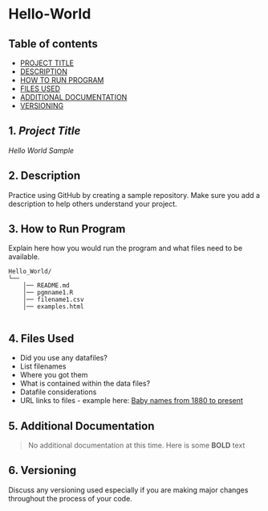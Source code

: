 # Hello-World
## Table of contents

- [PROJECT TITLE](#Project-Title)
- [DESCRIPTION](#Description)
- [HOW TO RUN PROGRAM](#How-to-run-program)
- [FILES USED](#files-used)
- [ADDITIONAL DOCUMENTATION](#additional-documentation)
- [VERSIONING](#versioning)

## 1. *Project Title*

*Hello World Sample* 

## 2. Description

Practice using GitHub by creating a sample repository. Make sure you add a description to help others understand your project.

## 3. How to Run Program 

Explain here how you would run the program and what files need to be available. 
```text
Hello_World/
└── 
    │── README.md
    │── pgmname1.R
    │── filename1.csv
    │── examples.html
   
```

## 4. Files Used 

- Did you use any datafiles?  
- List filenames
- Where you got them 
- What is contained within the data files?
- Datafile considerations 
- URL links to files - example here:
[Baby names from 1880 to present](https://catalog.data.gov/dataset/baby-names-from-social-security-card-applications-national-level-data)


## 5. Additional Documentation

> No additional documentation at this time.  Here is some **BOLD** text 


## 6. Versioning

Discuss any versioning used especially if you are making major changes throughout the process of your code.
